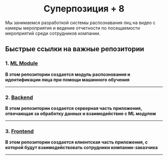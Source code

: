 # <h1 align="center">Суперпозиция + 8</h1>

Мы занимаемся разработкой системы распознавания лиц на видео с камеры мероприятия и ведение отчетности по посещаемости мероприятий среди сотрудников компании. 

## Быстрые ссылки на важные репозитории

### 1. [ML Module](https://github.com/SUPERPOSITION-8/MDP-ML-module)
**В этом репозитории создается модуль распознования и идентификации лица при помощи машинного обучения**

---

### 2. [Backend](https://github.com/SUPERPOSITION-8/MDP-Back)
**В этом репозитории создается серверная часть приложения, отвечающая за обработку данных и взаимодействие с ML модулем**

---

### 3. [Frontend](https://github.com/SUPERPOSITION-8/MDP-Front)
**В этом репозитории создается клиентская часть приложения, с которой будут взаимодействовать сотрудники компании-заказчика**

---
